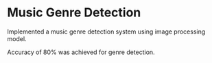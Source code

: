 # Music Genre Detection

Implemented a music genre detection system using image processing model. <br />

Accuracy of 80% was achieved for genre detection.
